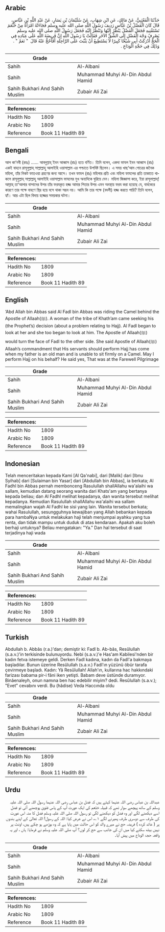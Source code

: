 ## Arabic


<div dir="rtl" lang="ar" style={{fontSize:'larger',backgroundColor:'#f8f9fa',padding:20}}>
حَدَّثَنَا الْقَعْنَبِيُّ، عَنْ مَالِكٍ، عَنِ ابْنِ شِهَابٍ، عَنْ سُلَيْمَانَ بْنِ يَسَارٍ، عَنْ عَبْدِ اللَّهِ بْنِ عَبَّاسٍ، قَالَ كَانَ الْفَضْلُ بْنُ عَبَّاسٍ رَدِيفَ رَسُولِ اللَّهِ صلى الله عليه وسلم فَجَاءَتْهُ امْرَأَةٌ مِنْ خَثْعَمَ تَسْتَفْتِيهِ فَجَعَلَ الْفَضْلُ يَنْظُرُ إِلَيْهَا وَتَنْظُرُ إِلَيْهِ فَجَعَلَ رَسُولُ اللَّهِ صلى الله عليه وسلم يَصْرِفُ وَجْهَ الْفَضْلِ إِلَى الشِّقِّ الآخَرِ فَقَالَتْ يَا رَسُولَ اللَّهِ إِنَّ فَرِيضَةَ اللَّهِ عَلَى عِبَادِهِ فِي الْحَجِّ أَدْرَكَتْ أَبِي شَيْخًا كَبِيرًا لاَ يَسْتَطِيعُ أَنْ يَثْبُتَ عَلَى الرَّاحِلَةِ أَفَأَحُجُّ عَنْهُ قَالَ ‏ "‏ نَعَمْ ‏"‏ ‏.‏ وَذَلِكَ فِي حَجَّةِ الْوَدَاعِ ‏.‏
</div>
<div style={{backgroundColor:'#f8f9fa',padding:20, marginBottom: 10}}><table> <thead> <tr> <th>Grade</th> <th></th> </tr> </thead> <tbody> <tr><td>Sahih</td><td>Al-Albani</td></tr><tr><td>Sahih</td><td>Muhammad Muhyi Al-Din Abdul Hamid</td></tr><tr><td>Sahih Bukhari And Sahih Muslim</td><td>Zubair Ali Zai</td></tr></tbody></table><table> <thead> <tr> <th>References:</th> <th></th> </tr> </thead> <tbody><tr><td>Hadith No</td><td>1809</td></tr><tr><td>Arabic No</td><td>1809</td></tr><tr><td>Reference</td><td>Book 11 Hadith 89</td></tr></tbody></table></div>

## Bengali


<div dir="ltr" lang="bn" style={{fontSize:'larger',backgroundColor:'#f8f9fa',padding:20}}>
আল কা‘নবী (রহঃ) ...... আবদুল্লাহ্ ইবন আব্বাস (রাঃ) হতে বর্ণিত। তিনি বলেন, একদা ফাযল ইবন আব্বাস (রাঃ) একই বাহনে রাসূলুল্লাহ্ সাল্লাল্লাহু আলাইহি ওয়াসাল্লাম এর পশ্চাতে উপবিষ্ট ছিলেন। এ সময় খাছ‘আম গোত্রের জনৈক মহিলা, তাঁর নিকট ফাতওয়া গ্রহণের জন্য আসে। তখন ফাযল (রাঃ) মহিলার প্রতি এবং মহিলা ফাযলের প্রতি তাকাতে থাকলে রাসূলুল্লাহ্ সাল্লাল্লাহু আলাইহি ওয়াসাল্লাম ফাযলের মুখ অন্যদিকে ঘুরিয়ে দেন। মহিলা জিজ্ঞাসা করে, ইয়া রাসূলাল্লাহ্! আল্লাহ্ তা‘আলার বান্দাদের উপর তাঁর ফরযকৃত হজ্জ আমার পিতার উপর এমন অবস্থায় ফরয করা হয়েছে যে, বার্ধক্যের কারণে তার পক্ষে বাহণে স্থির হয়ে বসে থাকা সম্ভব নয়। আমি কি তার পক্ষে (বদলী) হজ্জ করতে পারি? তিনি বলেন, হ্যাঁ। আর এটা ছিল বিদায় হজ্জের সময়কার ঘটনা।
</div>
<div style={{backgroundColor:'#f8f9fa',padding:20, marginBottom: 10}}><table> <thead> <tr> <th>Grade</th> <th></th> </tr> </thead> <tbody> <tr><td>Sahih</td><td>Al-Albani</td></tr><tr><td>Sahih</td><td>Muhammad Muhyi Al-Din Abdul Hamid</td></tr><tr><td>Sahih Bukhari And Sahih Muslim</td><td>Zubair Ali Zai</td></tr></tbody></table><table> <thead> <tr> <th>References:</th> <th></th> </tr> </thead> <tbody><tr><td>Hadith No</td><td>1809</td></tr><tr><td>Arabic No</td><td>1809</td></tr><tr><td>Reference</td><td>Book 11 Hadith 89</td></tr></tbody></table></div>

## English


<div dir="ltr" lang="en" style={{fontSize:'larger',backgroundColor:'#f8f9fa',padding:20}}>
‘Abd Allah bin Abbas said Al Fadl bin Abbas was riding the Camel behind the Apostle of Allaah(ﷺ). A woman of the tribe of Khath’am came seeking his (the Prophet’s) decision (about a problem relating to Hajj). Al Fadl began to look at her and she too began to look at him. The Apostle of Allaah(ﷺ) would turn the face of Fadl to the other side. She said Apostle of Allaah(ﷺ) Allaah’s commandment that His servants should perform Hajj has come when my father is an old man and is unable to sit firmly on a Camel. May I perform Hajj on his behalf? He said yes, That was at the Farewell Pilgrimage
</div>
<div style={{backgroundColor:'#f8f9fa',padding:20, marginBottom: 10}}><table> <thead> <tr> <th>Grade</th> <th></th> </tr> </thead> <tbody> <tr><td>Sahih</td><td>Al-Albani</td></tr><tr><td>Sahih</td><td>Muhammad Muhyi Al-Din Abdul Hamid</td></tr><tr><td>Sahih Bukhari And Sahih Muslim</td><td>Zubair Ali Zai</td></tr></tbody></table><table> <thead> <tr> <th>References:</th> <th></th> </tr> </thead> <tbody><tr><td>Hadith No</td><td>1809</td></tr><tr><td>Arabic No</td><td>1809</td></tr><tr><td>Reference</td><td>Book 11 Hadith 89</td></tr></tbody></table></div>

## Indonesian


<div dir="ltr" lang="id" style={{fontSize:'larger',backgroundColor:'#f8f9fa',padding:20}}>
Telah menceritakan kepada Kami [Al Qa'nabi], dari [Malik] dari [Ibnu Syihab] dari [Sulaiman bin Yasar] dari [Abdullah bin Abbas], ia berkata; Al Fadhl bin Abbas pernah membonceng Rasulullah shallAllahu wa'alaihi wa sallam, kemudian datang seorang wanita dari Khats'am yang bertanya kepada beliau; dan Al Fadhl melihat kepadanya, dan wanita tersebut melihat kepadanya. Kemudian Rasulullah shallAllahu wa'alaihi wa sallam memalingkan wajah Al Fadhl ke sisi yang lain. Wanita tersebut berkata; wahai Rasulullah, sesungguhnya kewajiban yang Allah bebankan kepada para hambaNya untuk melakukan haji telah menjumpai ayahku yang tua renta, dan tidak mampu untuk duduk di atas kendaraan. Apakah aku boleh berhaji untuknya? Beliau mengatakan: "Ya." Dan hal tersebut di saat terjadinya haji wada
</div>
<div style={{backgroundColor:'#f8f9fa',padding:20, marginBottom: 10}}><table> <thead> <tr> <th>Grade</th> <th></th> </tr> </thead> <tbody> <tr><td>Sahih</td><td>Al-Albani</td></tr><tr><td>Sahih</td><td>Muhammad Muhyi Al-Din Abdul Hamid</td></tr><tr><td>Sahih Bukhari And Sahih Muslim</td><td>Zubair Ali Zai</td></tr></tbody></table><table> <thead> <tr> <th>References:</th> <th></th> </tr> </thead> <tbody><tr><td>Hadith No</td><td>1809</td></tr><tr><td>Arabic No</td><td>1809</td></tr><tr><td>Reference</td><td>Book 11 Hadith 89</td></tr></tbody></table></div>

## Turkish


<div dir="ltr" lang="tr" style={{fontSize:'larger',backgroundColor:'#f8f9fa',padding:20}}>
Abdullah b. Abbâs (r.a.)'dan; demiştir ki: Fadl b. Ab-bâs, Resûlullah (s.a.v.)'in terkisinde bulunuyordu. Nebi (s.a.v.)'e Has'am Kabilesi'nden bir kadın fetva istemeye geldi. Derken Fadl kadına, kadın da Fadl'a bakmaya başladılar. Bunun üzerine Resûlullah (s.a.v.) Fadl'ın yüzünü öbür tarafa çevirmeye başladı. Kadın: Yâ Resûîullah! Allah'ın, kullarına hac hakkındaki farizası babama pir-i fâni iken yetişti. Babam deve üstünde duramıyor. Binâenaleyh, onun namına ben hac edebilir miyim? dedi. Resûlullah (s.a.v.); "Evet" cevabını verdi. Bu (hâdise) Veda Haccında oldu
</div>
<div style={{backgroundColor:'#f8f9fa',padding:20, marginBottom: 10}}><table> <thead> <tr> <th>Grade</th> <th></th> </tr> </thead> <tbody> <tr><td>Sahih</td><td>Al-Albani</td></tr><tr><td>Sahih</td><td>Muhammad Muhyi Al-Din Abdul Hamid</td></tr><tr><td>Sahih Bukhari And Sahih Muslim</td><td>Zubair Ali Zai</td></tr></tbody></table><table> <thead> <tr> <th>References:</th> <th></th> </tr> </thead> <tbody><tr><td>Hadith No</td><td>1809</td></tr><tr><td>Arabic No</td><td>1809</td></tr><tr><td>Reference</td><td>Book 11 Hadith 89</td></tr></tbody></table></div>

## Urdu


<div dir="rtl" lang="ur" style={{fontSize:'larger',backgroundColor:'#f8f9fa',padding:20}}>
عبداللہ بن عباس رضی اللہ عنہما کہتے ہیں کہ فضل بن عباس رضی اللہ عنہما رسول اللہ صلی اللہ علیہ وسلم کے ساتھ پیچھے سوار تھے کہ قبیلہ خثعم کی ایک عورت آپ کے پاس فتویٰ پوچھنے آئی تو فضل اسے دیکھنے لگے اور وہ فضل کو دیکھنے لگی تو رسول اللہ صلی اللہ علیہ وسلم فضل کا منہ اس عورت کی طرف سے دوسری طرف پھیرنے لگے ۱؎، اس نے عرض کیا: اللہ کے رسول! اللہ تعالیٰ کے اپنے بندوں پر ( عائد کردہ ) فریضہ حج نے میرے والد کو اس حالت میں پایا ہے کہ وہ بوڑھے ہو چکے ہیں، اونٹ پر نہیں بیٹھ سکتے کیا میں ان کی جانب سے حج کر لوں؟ آپ صلی اللہ علیہ وسلم نے فرمایا: ہاں ، اور یہ واقعہ حجۃ الوداع میں پیش آیا۔
</div>
<div style={{backgroundColor:'#f8f9fa',padding:20, marginBottom: 10}}><table> <thead> <tr> <th>Grade</th> <th></th> </tr> </thead> <tbody> <tr><td>Sahih</td><td>Al-Albani</td></tr><tr><td>Sahih</td><td>Muhammad Muhyi Al-Din Abdul Hamid</td></tr><tr><td>Sahih Bukhari And Sahih Muslim</td><td>Zubair Ali Zai</td></tr></tbody></table><table> <thead> <tr> <th>References:</th> <th></th> </tr> </thead> <tbody><tr><td>Hadith No</td><td>1809</td></tr><tr><td>Arabic No</td><td>1809</td></tr><tr><td>Reference</td><td>Book 11 Hadith 89</td></tr></tbody></table></div>